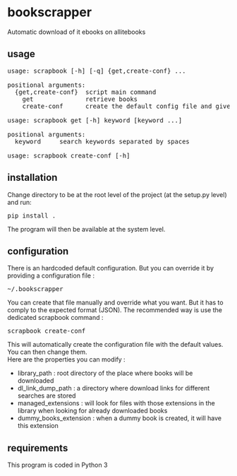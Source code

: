 # bookscrapper
Automatic download of it ebooks on allitebooks

## usage

<pre>
usage: scrapbook [-h] [-q] {get,create-conf} ...

positional arguments:
  {get,create-conf}  script main command
    get              retrieve books
    create-conf      create the default config file and give its location

usage: scrapbook get [-h] keyword [keyword ...]

positional arguments:
  keyword     search keywords separated by spaces

usage: scrapbook create-conf [-h]
</pre>

## installation

Change directory to be at the root level of the project (at the setup.py level) and run:
<pre>
pip install .
</pre>
The program will then be available at the system level.

## configuration

There is an hardcoded default configuration. But you can override it by providing a configuration file :
<pre>
~/.bookscrapper
</pre>
You can create that file manually and override what you want. But it has to comply to the expected format (JSON).
The recommended way is use the dedicated scrapbook command :
<pre>
scrapbook create-conf
</pre>
This will automatically create the configuration file with the default values. You can then change them.<br/>
Here are the properties you can modify :
<ul>
    <li>library_path : root directory of the place where books will be downloaded
    <li>dl_link_dump_path : a directory where download links for different searches are stored
    <li>managed_extensions : will look for files with those extensions in the library when looking for already
    downloaded books
    <li>dummy_books_extension : when a dummy book is created, it will have this extension
</ul>

## requirements

This program is coded in Python 3
